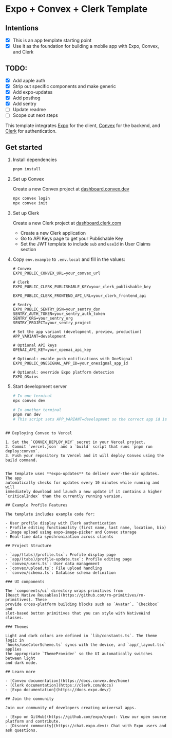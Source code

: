 # Expo + Convex + Clerk Template

## Intentions

- [x] This is an app template starting point
- [x] Use it as the foundation for building a mobile app with Expo, Convex, and Clerk

## TODO:

- [x] Add apple auth
- [x] Strip out specific components and make generic
- [x] Add expo-updates
- [x] Add posthog
- [x] Add sentry
- [ ] Update readme
- [ ] Scope out next steps

This template integrates [Expo](https://expo.dev) for the client, [Convex](https://convex.dev) for the backend, and [Clerk](https://clerk.com) for authentication.

## Get started

1. Install dependencies

   ```bash
   pnpm install
   ```

2. Set up Convex

   Create a new Convex project at [dashboard.convex.dev](https://dashboard.convex.dev)

   ```bash
   npx convex login
   npx convex init
   ```

3. Set up Clerk

   Create a new Clerk project at [dashboard.clerk.com](https://dashboard.clerk.com)

   - Create a new Clerk application
   - Go to API Keys page to get your Publishable Key
   - Set the JWT template to include `sub` and `useId` in User Claims section

4. Copy `env.example` to `.env.local` and fill in the values:

   ```
   # Convex
   EXPO_PUBLIC_CONVEX_URL=your_convex_url

   # Clerk
   EXPO_PUBLIC_CLERK_PUBLISHABLE_KEY=your_clerk_publishable_key

   EXPO_PUBLIC_CLERK_FRONTEND_API_URL=your_clerk_frontend_api

   # Sentry
   EXPO_PUBLIC_SENTRY_DSN=your_sentry_dsn
   SENTRY_AUTH_TOKEN=your_sentry_auth_token
   SENTRY_ORG=your_sentry_org
   SENTRY_PROJECT=your_sentry_project

   # Set the app variant (development, preview, production)
   APP_VARIANT=development

   # Optional API keys
   OPENAI_API_KEY=your_openai_api_key

   # Optional: enable push notifications with OneSignal
   EXPO_PUBLIC_ONESIGNAL_APP_ID=your_onesignal_app_id

   # Optional: override Expo platform detection
   EXPO_OS=ios
   ```

5. Start development server

   ```bash
   # In one terminal
   npx convex dev

   # In another terminal
   pnpm run dev
   # This script sets APP_VARIANT=development so the correct app id is used
```

## Deploying Convex to Vercel

1. Set the `CONVEX_DEPLOY_KEY` secret in your Vercel project.
2. Commit `vercel.json` and a `build` script that runs `pnpm run deploy:convex`.
3. Push your repository to Vercel and it will deploy Convex using the build command.


The template uses **expo-updates** to deliver over-the-air updates. The app
automatically checks for updates every 10 minutes while running and will
immediately download and launch a new update if it contains a higher
`criticalIndex` than the currently running version.

## Example Profile Features

The template includes example code for:

- User profile display with Clerk authentication
- Profile editing functionality (first name, last name, location, bio)
- Image upload using expo-image-picker and Convex storage
- Real-time data synchronization across clients

## Project Structure

- `app/(tabs)/profile.tsx`: Profile display page
- `app/(tabs)/profile-update.tsx`: Profile editing page
- `convex/users.ts`: User data management
- `convex/upload.ts`: File upload handling
- `convex/schema.ts`: Database schema definition

### UI components

The `components/ui` directory wraps primitives from
[React Native Reusables](https://github.com/rn-primitives/rn-primitives). These
provide cross-platform building blocks such as `Avatar`, `Checkbox` and
slot-based button primitives that you can style with NativeWind classes.

### Themes

Light and dark colors are defined in `lib/constants.ts`. The theme logic in
`hooks/useColorScheme.ts` syncs with the device, and `app/_layout.tsx` applies
the appropriate `ThemeProvider` so the UI automatically switches between light
and dark mode.

## Learn more

- [Convex documentation](https://docs.convex.dev/home)
- [Clerk documentation](https://clerk.com/docs)
- [Expo documentation](https://docs.expo.dev/)

## Join the community

Join our community of developers creating universal apps.

- [Expo on GitHub](https://github.com/expo/expo): View our open source platform and contribute.
- [Discord community](https://chat.expo.dev): Chat with Expo users and ask questions.
